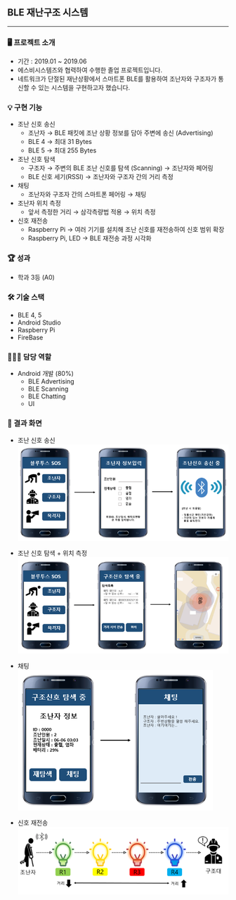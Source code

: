 ## BLE 재난구조 시스템

---

### 🖥️ 프로젝트 소개

- 기간 : 2019.01 ~ 2019.06
- 에스비시스템즈와 협력하여 수행한 졸업 프로젝트입니다.
- 네트워크가 단절된 재난상황에서 스마트폰 BLE를 활용하여 조난자와 구조자가 통신할 수 있는 시스템을 구현하고자 했습니다.

### 💡 구현 기능

- 조난 신호 송신
    - 조난자 → BLE 패킷에 조난 상황 정보를 담아 주변에 송신 (Advertising)
    - BLE 4 → 최대 31 Bytes
    - BLE 5 → 최대 255 Bytes
- 조난 신호 탐색
    - 구조자 → 주변의 BLE 조난 신호를 탐색 (Scanning) → 조난자와 페어링
    - BLE 신호 세기(RSSI) → 조난자와 구조자 간의 거리 측정
- 채팅
    - 조난자와 구조자 간의 스마트폰 페어링 → 채팅
- 조난자 위치 측정
    - 앞서 측정한 거리 → 삼각측량법 적용 → 위치 측정
- 신호 재전송
    - Raspberry Pi → 여러 기기를 설치해 조난 신호를 재전송하여 신호 범위 확장
    - Raspberry Pi, LED → BLE 재전송 과정 시각화

### 🏆 성과

- 학과 3등 (A0)

### 🛠️ 기술 스택

- BLE 4, 5
- Android Studio
- Raspberry Pi
- FireBase

### 🙋🏻‍♂️ 담당 역할 

- Android 개발 (80%)
    - BLE Advertising
    - BLE Scanning
    - BLE Chatting
    - UI

### 📸 결과 화면

- 조난 신호 송신<br>
![](./img/Untitled.png)

- 조난 신호 탐색 + 위치 측정<br>
![](./img/Untitled%201.png)

- 채팅<br>
![](./img/Untitled%202.png)

- 신호 재전송<br>
![](./img/Untitled%203.png)
